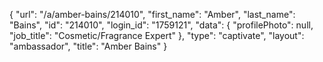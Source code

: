 {
    "url": "\/a\/amber-bains\/214010",
    "first_name": "Amber",
    "last_name": "Bains",
    "id": "214010",
    "login_id": "1759121",
    "data": {
        "profilePhoto": null,
        "job_title": "Cosmetic\/Fragrance Expert"
    },
    "type": "captivate",
    "layout": "ambassador",
    "title": "Amber Bains"
}